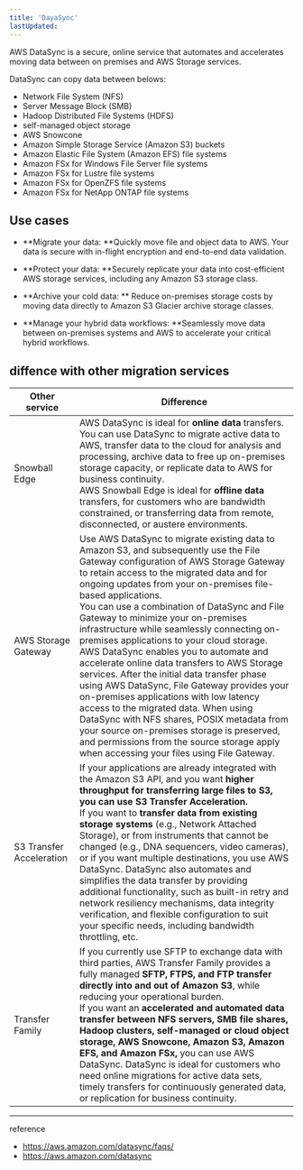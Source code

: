 ```yaml
---
title: 'DayaSync'
lastUpdated: 
---
```


AWS DataSync is a secure, online service that automates and accelerates moving data between on premises and AWS Storage services.

DataSync can copy data between belows:

- Network File System (NFS)
- Server Message Block (SMB)
- Hadoop Distributed File Systems (HDFS)
- self-managed object storage
- AWS Snowcone
- Amazon Simple Storage Service (Amazon S3) buckets
- Amazon Elastic File System (Amazon EFS) file systems
- Amazon FSx for Windows File Server file systems
- Amazon FSx for Lustre file systems
- Amazon FSx for OpenZFS file systems
- Amazon FSx for NetApp ONTAP file systems

## Use cases

- **Migrate your data: **Quickly move file and object data to AWS. Your data is secure with in-flight encryption and end-to-end data validation.

- **Protect your data: **Securely replicate your data into cost-efficient AWS storage services, including any Amazon S3 storage class.

- **Archive your cold data: ** Reduce on-premises storage costs by moving data directly to Amazon S3 Glacier archive storage classes.

- **Manage your hybrid data workflows: **Seamlessly move data between on-premises systems and AWS to accelerate your critical hybrid workflows.

## diffence with other migration services

|Other service|Difference|
|-|-|
|Snowball Edge|AWS DataSync is ideal for **online data** transfers. You can use DataSync to migrate active data to AWS, transfer data to the cloud for analysis and processing, archive data to free up on-premises storage capacity, or replicate data to AWS for business continuity.<br>AWS Snowball Edge is ideal for **offline data** transfers, for customers who are bandwidth constrained, or transferring data from remote, disconnected, or austere environments.
|AWS Storage Gateway|Use AWS DataSync to migrate existing data to Amazon S3, and subsequently use the File Gateway configuration of AWS Storage Gateway to retain access to the migrated data and for ongoing updates from your on-premises file-based applications.<br>You can use a combination of DataSync and File Gateway to minimize your on-premises infrastructure while seamlessly connecting on-premises applications to your cloud storage. AWS DataSync enables you to automate and accelerate online data transfers to AWS Storage services. After the initial data transfer phase using AWS DataSync, File Gateway provides your on-premises applications with low latency access to the migrated data. When using DataSync with NFS shares, POSIX metadata from your source on-premises storage is preserved, and permissions from the source storage apply when accessing your files using File Gateway.
|S3 Transfer Acceleration|If your applications are already integrated with the Amazon S3 API, and you want **higher throughput for transferring large files to S3, you can use S3 Transfer Acceleration.**<br>If you want to **transfer data from existing storage systems** (e.g., Network Attached Storage), or from instruments that cannot be changed (e.g., DNA sequencers, video cameras), or if you want multiple destinations, you use AWS DataSync. DataSync also automates and simplifies the data transfer by providing additional functionality, such as built-in retry and network resiliency mechanisms, data integrity verification, and flexible configuration to suit your specific needs, including bandwidth throttling, etc.
|Transfer Family|If you currently use SFTP to exchange data with third parties, AWS Transfer Family provides a fully managed **SFTP, FTPS, and FTP transfer directly into and out of Amazon S3**, while reducing your operational burden.<br>If you want an **accelerated and automated data transfer between NFS servers, SMB file shares, Hadoop clusters, self-managed or cloud object storage, AWS Snowcone, Amazon S3, Amazon EFS, and Amazon FSx,** you can use AWS DataSync. DataSync is ideal for customers who need online migrations for active data sets, timely transfers for continuously generated data, or replication for business continuity.|

---

reference
- https://aws.amazon.com/datasync/faqs/
- https://aws.amazon.com/datasync